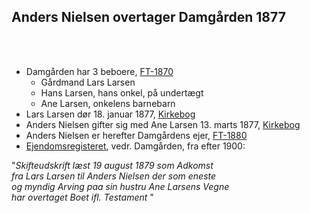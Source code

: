 ## Anders Nielsen overtager Damgården 1877

<br>
<br>

- Damgården har 3 beboere, [FT-1870](https://arkivalieronline.rigsarkivet.dk/da/billedviser?bsid=53369#53369,11831385)
  - Gårdmand Lars Larsen 
  - Hans Larsen, hans onkel, på undertægt
  - Ane Larsen, onkelens barnebarn
- Lars Larsen dør 18. januar 1877, [Kirkebog](https://arkivalieronline.rigsarkivet.dk/da/billedviser?epid=21618481#380853,73970411)
- Anders Nielsen gifter sig med Ane Larsen 13. marts 1877, [Kirkebog](https://arkivalieronline.rigsarkivet.dk/da/billedviser?epid=21618481#380852,73970393)
- Anders Nielsen er herefter Damgårdens ejer, [FT-1880](https://arkivalieronline.rigsarkivet.dk/da/billedviser?bsid=55657#55657,11993902)
- [Ejendomsregisteret](https://arkivalieronline.rigsarkivet.dk/da/billedviser?bsid=124759#124759,18399765), vedr. Damgården, fra efter 1900:

<span class="fragment custom blur">
<p style="text-align:center">


"_Skifteudskrift læst 19 august 1879 som Adkomst_
<br/> _fra Lars Larsen til Anders Nielsen der som eneste_
<br/> _og myndig Arving paa sin hustru Ane Larsens Vegne_
<br/> _har overtaget Boet ifl. Testament_ "

</p>
</span>

